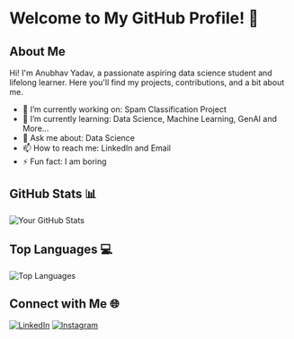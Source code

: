 # Welcome to My GitHub Profile! 👋

## About Me
Hi! I'm Anubhav Yadav, a passionate aspiring data science student and lifelong learner. Here you'll find my projects, contributions, and a bit about me.

- 🔭 I’m currently working on: Spam Classification Project
- 🌱 I’m currently learning: Data Science, Machine Learning, GenAI and More...
- 💬 Ask me about: Data Science
- 📫 How to reach me: LinkedIn and Email
- ⚡ Fun fact: I am boring

## GitHub Stats 📊
![Your GitHub Stats](https://github-readme-stats.vercel.app/api?username=AnubhavYadavBCA25&show_icons=true&theme=radical)

## Top Languages 💻
![Top Languages](https://github-readme-stats.vercel.app/api/top-langs/?username=AnubhavYadavBCA25&layout=compact&theme=radical)

## Connect with Me 🌐
[![LinkedIn](https://img.shields.io/badge/-LinkedIn-blue?style=flat&logo=LinkedIn&logoColor=white)](https://www.linkedin.com/in/anubhav-yadav-srm/)
[![Instagram](https://img.shields.io/badge/-Instagram-pink?style=flat&logo=Instagram&logoColor=white)](https://www.instagram.com/anubhavv.701)
